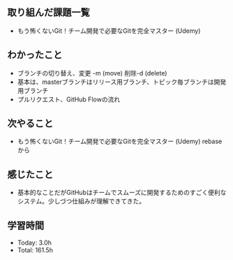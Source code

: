 ## 取り組んだ課題一覧
- もう怖くないGit！チーム開発で必要なGitを完全マスター (Udemy)
## わかったこと
- ブランチの切り替え、変更 -m (move) 削除-d (delete)
- 基本は、masterブランチはリリース用ブランチ、トピック毎ブランチは開発用ブランチ
- プルリクエスト、GitHub Flowの流れ
## 次やること
- もう怖くないGit！チーム開発で必要なGitを完全マスター (Udemy) rebaseから
## 感じたこと
- 基本的なことだがGitHubはチームでスムーズに開発するためのすごく便利なシステム。少しづつ仕組みが理解できてきた。
## 学習時間
- Today: 3.0h
- Total: 161.5h
